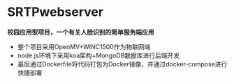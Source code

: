 # SRTPwebserver
**校园应用型项目，一个有关人脸识别的简单服务端应用**  
- 整个项目采用OpenMV+WINC1500作为物联网端  
- node.js环境下采用koa架构+MongoDB数据库进行后端开发  
- 最后通过Dockerfile将代码打包为Docker镜像，并通过docker-compose进行快捷部署  
